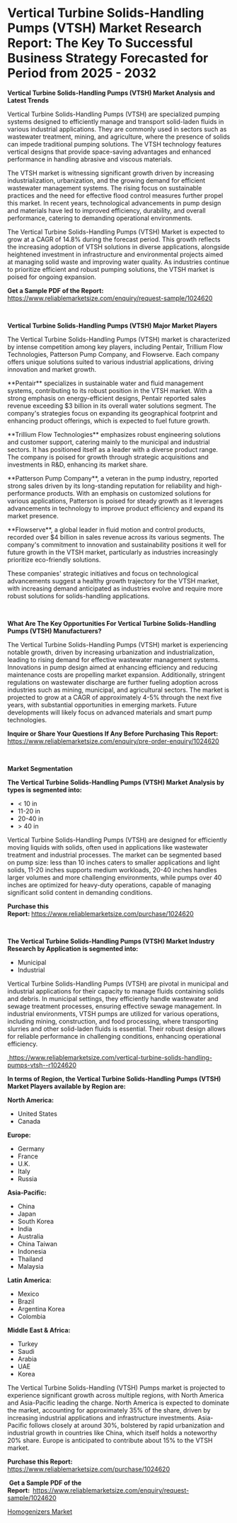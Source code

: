 <p><h1>Vertical Turbine Solids-Handling Pumps (VTSH) Market Research Report: The Key To Successful Business Strategy Forecasted for Period from 2025 - 2032</h1></p><p><strong>Vertical Turbine Solids-Handling Pumps (VTSH) Market Analysis and Latest Trends</strong></p>
<p><p>Vertical Turbine Solids-Handling Pumps (VTSH) are specialized pumping systems designed to efficiently manage and transport solid-laden fluids in various industrial applications. They are commonly used in sectors such as wastewater treatment, mining, and agriculture, where the presence of solids can impede traditional pumping solutions. The VTSH technology features vertical designs that provide space-saving advantages and enhanced performance in handling abrasive and viscous materials.</p><p>The VTSH market is witnessing significant growth driven by increasing industrialization, urbanization, and the growing demand for efficient wastewater management systems. The rising focus on sustainable practices and the need for effective flood control measures further propel this market. In recent years, technological advancements in pump design and materials have led to improved efficiency, durability, and overall performance, catering to demanding operational environments.</p><p>The Vertical Turbine Solids-Handling Pumps (VTSH) Market is expected to grow at a CAGR of 14.8% during the forecast period. This growth reflects the increasing adoption of VTSH solutions in diverse applications, alongside heightened investment in infrastructure and environmental projects aimed at managing solid waste and improving water quality. As industries continue to prioritize efficient and robust pumping solutions, the VTSH market is poised for ongoing expansion.</p></p>
<p><strong>Get a Sample PDF of the Report:&nbsp;</strong> <a href="https://www.reliablemarketsize.com/enquiry/request-sample/1024620?utm_campaign=2334&utm_medium=2&utm_source=Github&utm_content=ia&utm_term=11042025&utm_id=vertical-turbine-solids-handling-pumps-vtsh">https://www.reliablemarketsize.com/enquiry/request-sample/1024620</a></p>
<p>&nbsp;</p>
<p><strong>Vertical Turbine Solids-Handling Pumps (VTSH) Major Market Players</strong></p>
<p><p>The Vertical Turbine Solids-Handling Pumps (VTSH) market is characterized by intense competition among key players, including Pentair, Trillium Flow Technologies, Patterson Pump Company, and Flowserve. Each company offers unique solutions suited to various industrial applications, driving innovation and market growth.</p><p>**Pentair** specializes in sustainable water and fluid management systems, contributing to its robust position in the VTSH market. With a strong emphasis on energy-efficient designs, Pentair reported sales revenue exceeding $3 billion in its overall water solutions segment. The company's strategies focus on expanding its geographical footprint and enhancing product offerings, which is expected to fuel future growth.</p><p>**Trillium Flow Technologies** emphasizes robust engineering solutions and customer support, catering mainly to the municipal and industrial sectors. It has positioned itself as a leader with a diverse product range. The company is poised for growth through strategic acquisitions and investments in R&D, enhancing its market share.</p><p>**Patterson Pump Company**, a veteran in the pump industry, reported strong sales driven by its long-standing reputation for reliability and high-performance products. With an emphasis on customized solutions for various applications, Patterson is poised for steady growth as it leverages advancements in technology to improve product efficiency and expand its market presence.</p><p>**Flowserve**, a global leader in fluid motion and control products, recorded over $4 billion in sales revenue across its various segments. The company's commitment to innovation and sustainability positions it well for future growth in the VTSH market, particularly as industries increasingly prioritize eco-friendly solutions.</p><p>These companies' strategic initiatives and focus on technological advancements suggest a healthy growth trajectory for the VTSH market, with increasing demand anticipated as industries evolve and require more robust solutions for solids-handling applications.</p></p>
<p>&nbsp;</p>
<p><strong>What Are The Key Opportunities For Vertical Turbine Solids-Handling Pumps (VTSH) Manufacturers?</strong></p>
<p><p>The Vertical Turbine Solids-Handling Pumps (VTSH) market is experiencing notable growth, driven by increasing urbanization and industrialization, leading to rising demand for effective wastewater management systems. Innovations in pump design aimed at enhancing efficiency and reducing maintenance costs are propelling market expansion. Additionally, stringent regulations on wastewater discharge are further fueling adoption across industries such as mining, municipal, and agricultural sectors. The market is projected to grow at a CAGR of approximately 4-5% through the next five years, with substantial opportunities in emerging markets. Future developments will likely focus on advanced materials and smart pump technologies.</p></p>
<p><strong>Inquire or Share Your Questions If Any Before Purchasing This Report:</strong> <a href="https://www.reliablemarketsize.com/enquiry/pre-order-enquiry/1024620?utm_campaign=2334&utm_medium=2&utm_source=Github&utm_content=ia&utm_term=11042025&utm_id=vertical-turbine-solids-handling-pumps-vtsh">https://www.reliablemarketsize.com/enquiry/pre-order-enquiry/1024620</a></p>
<p>&nbsp;</p>
<p><strong>Market Segmentation</strong></p>
<p><strong>The Vertical Turbine Solids-Handling Pumps (VTSH) Market Analysis by types is segmented into:</strong></p>
<p><ul><li>< 10 in</li><li>11-20 in</li><li>20-40 in</li><li>> 40 in</li></ul></p>
<p><p>Vertical Turbine Solids-Handling Pumps (VTSH) are designed for efficiently moving liquids with solids, often used in applications like wastewater treatment and industrial processes. The market can be segmented based on pump size: less than 10 inches caters to smaller applications and light solids, 11-20 inches supports medium workloads, 20-40 inches handles larger volumes and more challenging environments, while pumps over 40 inches are optimized for heavy-duty operations, capable of managing significant solid content in demanding conditions.</p></p>
<p><strong>Purchase this Report:&nbsp;</strong><a href="https://www.reliablemarketsize.com/purchase/1024620?utm_campaign=2334&utm_medium=2&utm_source=Github&utm_content=ia&utm_term=11042025&utm_id=vertical-turbine-solids-handling-pumps-vtsh">https://www.reliablemarketsize.com/purchase/1024620</a></p>
<p>&nbsp;</p>
<p><strong>The Vertical Turbine Solids-Handling Pumps (VTSH) Market Industry Research by Application is segmented into:</strong></p>
<p><ul><li>Municipal</li><li>Industrial</li></ul></p>
<p><p>Vertical Turbine Solids-Handling Pumps (VTSH) are pivotal in municipal and industrial applications for their capacity to manage fluids containing solids and debris. In municipal settings, they efficiently handle wastewater and sewage treatment processes, ensuring effective sewage management. In industrial environments, VTSH pumps are utilized for various operations, including mining, construction, and food processing, where transporting slurries and other solid-laden fluids is essential. Their robust design allows for reliable performance in challenging conditions, enhancing operational efficiency.</p></p>
<p><a href="https://www.reliablemarketsize.com/vertical-turbine-solids-handling-pumps-vtsh--r1024620?utm_campaign=2334&utm_medium=2&utm_source=Github&utm_content=ia&utm_term=11042025&utm_id=vertical-turbine-solids-handling-pumps-vtsh">&nbsp;https://www.reliablemarketsize.com/vertical-turbine-solids-handling-pumps-vtsh--r1024620</a></p>
<p><strong>In terms of Region, the Vertical Turbine Solids-Handling Pumps (VTSH) Market Players available by Region are:</strong></p>
<p>
    <p> <strong> North America: </strong>
        <ul>
            <li>United States</li>
            <li>Canada</li>
        </ul>
        </p> 
    <p> <strong> Europe: </strong>
        <ul>
            <li>Germany</li>
            <li>France</li>
            <li>U.K.</li>
            <li>Italy</li>
            <li>Russia</li>
        </ul>
        </p> 
    <p> <strong> Asia-Pacific: </strong>
        <ul>
            <li>China</li>
            <li>Japan</li>
            <li>South Korea</li>
            <li>India</li>
            <li>Australia</li>
            <li>China Taiwan</li>
            <li>Indonesia</li>
            <li>Thailand</li>
            <li>Malaysia</li>
        </ul>
        </p> 
    <p> <strong> Latin America: </strong>
        <ul>
            <li>Mexico</li>
            <li>Brazil</li>
            <li>Argentina Korea</li>
            <li>Colombia</li>
        </ul>
        </p> 
    <p> <strong> Middle East & Africa: </strong>
        <ul>
            <li>Turkey</li>
            <li>Saudi</li>
            <li>Arabia</li>
            <li>UAE</li>
            <li>Korea</li>
        </ul>
    </p>
    </p>
<p><p>The Vertical Turbine Solids-Handling (VTSH) Pumps market is projected to experience significant growth across multiple regions, with North America and Asia-Pacific leading the charge. North America is expected to dominate the market, accounting for approximately 35% of the share, driven by increasing industrial applications and infrastructure investments. Asia-Pacific follows closely at around 30%, bolstered by rapid urbanization and industrial growth in countries like China, which itself holds a noteworthy 20% share. Europe is anticipated to contribute about 15% to the VTSH market.</p></p>
<p><strong>Purchase this Report: </strong><a href="https://www.reliablemarketsize.com/purchase/1024620?utm_campaign=2334&utm_medium=2&utm_source=Github&utm_content=ia&utm_term=11042025&utm_id=vertical-turbine-solids-handling-pumps-vtsh">https://www.reliablemarketsize.com/purchase/1024620</a></p>
<p>&nbsp;<strong>Get a Sample PDF of the Report:&nbsp;&nbsp;</strong><a href="https://www.reliablemarketsize.com/enquiry/request-sample/1024620?utm_campaign=2334&utm_medium=2&utm_source=Github&utm_content=ia&utm_term=11042025&utm_id=vertical-turbine-solids-handling-pumps-vtsh">https://www.reliablemarketsize.com/enquiry/request-sample/1024620</a></p>
<p><strong></strong></p>
<p><p><a href="https://github.com/paljuhubeyde/Market-Research-Report-List-1/blob/main/homogenizers-market.md?utm_campaign=2334&utm_medium=2&utm_source=Github&utm_content=ia&utm_term=11042025&utm_id=vertical-turbine-solids-handling-pumps-vtsh">Homogenizers Market</a></p></p>